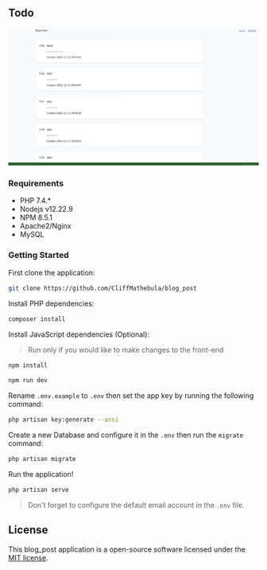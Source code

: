 ## Todo

<p align="center"><img src="app.png"/></p>

### Requirements

* PHP 7.4.*
* Nodejs v12.22.9
* NPM 8.5.1
* Apache2/Nginx
* MySQL

### Getting Started

First clone the application:

```bash
git clone https://github.com/CliffMathebula/blog_post
```

Install PHP dependencies:

```bash
composer install
```

Install JavaScript dependencies (Optional):

> Run only if you would like to make changes to the front-end

```bash
npm install
```

```bash
npm run dev
```

Rename `.env.example` to `.env` then set the app key by running the following command:

```bash
php artisan key:generate --ansi
```

Create a new Database and configure it in the `.env` then run the `migrate` command:

```bash
php artisan migrate
```

Run the application!

```bash
php artisan serve
```

> Don't forget to configure the default email account in the `.env` file.

## License

This blog_post application is a open-source software licensed under the [MIT license](https://opensource.org/licenses/MIT).
